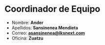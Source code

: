 # Coordinador de Equipo

- Nombre: **Ander**
- Apellidos: **Sansinenea Mendieta**
- Correo: **<asansinenea@lksnext.com>**
- Oficina: **Zuatzu**
